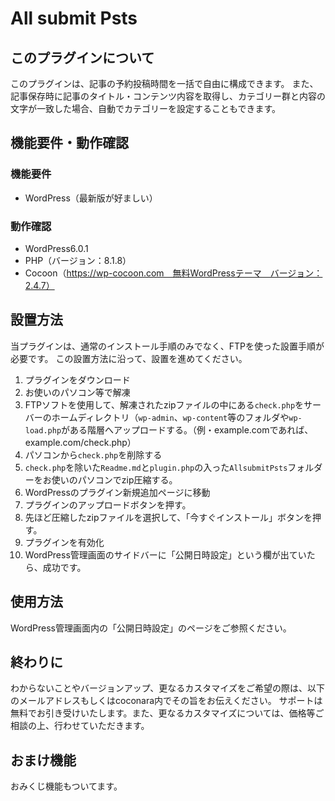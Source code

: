 # All submit Psts

## このプラグインについて

このプラグインは、記事の予約投稿時間を一括で自由に構成できます。
また、記事保存時に記事のタイトル・コンテンツ内容を取得し、カテゴリー群と内容の文字が一致した場合、自動でカテゴリーを設定することもできます。

## 機能要件・動作確認
### 機能要件

 - WordPress（最新版が好ましい）

### 動作確認

 - WordPress6.0.1
 - PHP（バージョン：8.1.8）
 - Cocoon（https://wp-cocoon.com　無料WordPressテーマ　バージョン：2.4.7）

## 設置方法
当プラグインは、通常のインストール手順のみでなく、FTPを使った設置手順が必要です。
この設置方法に沿って、設置を進めてください。

 1. プラグインをダウンロード
 2. お使いのパソコン等で解凍
 3. FTPソフトを使用して、解凍されたzipファイルの中にある`check.php`をサーバーのホームディレクトリ（`wp-admin`、`wp-content`等のフォルダや`wp-load.php`がある階層へアップロードする。（例・example.comであれば、example.com/check.php）
 4. パソコンから`check.php`を削除する
 5. `check.php`を除いた`Readme.md`と`plugin.php`の入った`AllsubmitPsts`フォルダーをお使いのパソコンでzip圧縮する。
 6. WordPressのプラグイン新規追加ページに移動
 7. プラグインのアップロードボタンを押す。
 8. 先ほど圧縮したzipファイルを選択して、「今すぐインストール」ボタンを押す。
 9. プラグインを有効化
 10. WordPress管理画面のサイドバーに「公開日時設定」という欄が出ていたら、成功です。

## 使用方法 
WordPress管理画面内の「公開日時設定」のページをご参照ください。

## 終わりに
わからないことやバージョンアップ、更なるカスタマイズをご希望の際は、以下のメールアドレスもしくはcoconara内でその旨をお伝えください。
サポートは無料でお引き受けいたします。また、更なるカスタマイズについては、価格等ご相談の上、行わせていただきます。

## おまけ機能
おみくじ機能もついてます。
